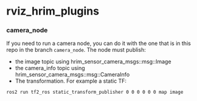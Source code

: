 # rviz_hrim_plugins


### camera_node

If you need to run a camera node, you can do it with the one that is in this repo in the branch `camera_node`. The node must publish:

 - the image topic using hrim_sensor_camera_msgs::msg::Image
 - the camera_info topic using hrim_sensor_camera_msgs::msg::CameraInfo
 - The transformation. For example a static TF:

```
ros2 run tf2_ros static_transform_publisher 0 0 0 0 0 0 map image
```
